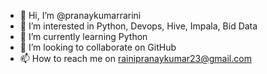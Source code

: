 - 👋 Hi, I’m @pranaykumarrarini
- 👀 I’m interested in Python, Devops, Hive, Impala, Bid Data
- 🌱 I’m currently learning Python
- 💞️ I’m looking to collaborate on GitHub
- 📫 How to reach me on rainipranaykumar23@gmail.com

<!---
pranaykumarrarini/pranaykumarrarini is a ✨ special ✨ repository because its `README.md` (this file) appears on your GitHub profile.
You can click the Preview link to take a look at your changes.
--->
